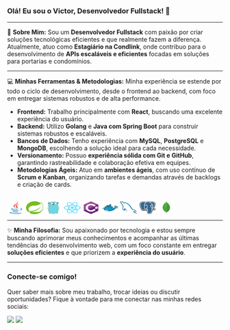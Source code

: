 ### Olá! Eu sou o Victor, Desenvolvedor Fullstack! 👋

---

🚀 **Sobre Mim:**
Sou um **Desenvolvedor Fullstack** com paixão por criar soluções tecnológicas eficientes e que realmente fazem a diferença. Atualmente, atuo como **Estagiário na Condlink**, onde contribuo para o desenvolvimento de **APIs escaláveis e eficientes** focadas em soluções para portarias e condomínios.

---

💻 **Minhas Ferramentas & Metodologias:**
Minha experiência se estende por todo o ciclo de desenvolvimento, desde o frontend ao backend, com foco em entregar sistemas robustos e de alta performance.

* **Frontend:** Trabalho principalmente com **React**, buscando uma excelente experiência do usuário.
* **Backend:** Utilizo **Golang** e **Java com Spring Boot** para construir sistemas robustos e escaláveis.
* **Bancos de Dados:** Tenho experiência com **MySQL**, **PostgreSQL** e **MongoDB**, escolhendo a solução ideal para cada necessidade.
* **Versionamento:** Possuo **experiência sólida com Git e GitHub**, garantindo rastreabilidade e colaboração efetiva em equipes.
* **Metodologias Ágeis:** Atuo em **ambientes ágeis**, com uso contínuo de **Scrum e Kanban**, organizando tarefas e demandas através de backlogs e criação de cards.

<div style="display: inline_block"><br>
  <img align="center" alt="Victor-Java" height="30" width="40" src="https://raw.githubusercontent.com/devicons/devicon/master/icons/java/java-original.svg">
  <img align="center" alt="Victor-Spring" height="30" width="40" src="https://raw.githubusercontent.com/devicons/devicon/master/icons/spring/spring-original.svg">
  <img align="center" alt="Victor-Go" height="30" width="40" src="https://raw.githubusercontent.com/devicons/devicon/master/icons/go/go-original.svg">
  <img align="center" alt="Victor-React" height="30" width="40" src="https://raw.githubusercontent.com/devicons/devicon/master/icons/react/react-original.svg">
  <img align="center" alt="Victor-CSharp" height="30" width="40" src="https://raw.githubusercontent.com/devicons/devicon/master/icons/csharp/csharp-original.svg">
  <img align="center" alt="Victor-Docker" height="30" width="40" src="https://raw.githubusercontent.com/devicons/devicon/master/icons/docker/docker-original.svg">
  <img align="center" alt="Victor-MySQL" height="30" width="40" src="https://raw.githubusercontent.com/devicons/devicon/master/icons/mysql/mysql-original.svg">
  <img align="center" alt="Victor-PostgreSQL" height="30" width="40" src="https://raw.githubusercontent.com/devicons/devicon/master/icons/postgresql/postgresql-original.svg">
  <img align="center" alt="Victor-MongoDB" height="30" width="40" src="https://raw.githubusercontent.com/devicons/devicon/master/icons/mongodb/mongodb-original.svg">
</div>

---

✨ **Minha Filosofia:**
Sou apaixonado por tecnologia e estou sempre buscando aprimorar meus conhecimentos e acompanhar as últimas tendências do desenvolvimento web, com um foco constante em entregar **soluções eficientes** e que priorizem a **experiência do usuário**.

---

### Conecte-se comigo!

Quer saber mais sobre meu trabalho, trocar ideias ou discutir oportunidades? Fique à vontade para me conectar nas minhas redes sociais:

<div>  
  <a href="https://instagram.com/victoroliveira_97/" target
="_blank"><img src="https://img.shields.io/badge/-Instagram-%23E4405F?style=for-the-badge&logo=instagram&logoColor=white" target="_blank"></a>
  <a href="https://www.linkedin.com/in/victor-oliveira2817" target="_blank"><img src="https://img.shields.io/badge/-LinkedIn-%230077B5?style=for-the-badge&logo=linkedin&logoColor=white" target="_blank"></a>  
</div>

